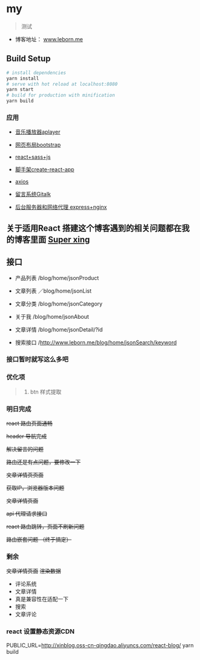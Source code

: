 # my

> 测试

+ 博客地址： www.leborn.me
## Build Setup
``` bash
# install dependencies
yarn install
# serve with hot reload at localhost:8080
yarn start
# build for production with minification
yarn build
```
### 应用
+ [音乐播放器aplayer](https://aplayer.js.org/#/)

+ [网页布局bootstrap](https://www.bootcss.com/)

+ [react+sass+js](https://react.docschina.org/)
+ [脚手架create-react-app](https://www.html.cn/create-react-app/docs/getting-started/)
+ [axios](https://www.kancloud.cn/yunye/axios/234845)
+ [留言系统Gitalk](https://gitalk.github.io/)
+ [后台服务器和网络代理 express+nginx](https://www.expressjs.com.cn/)

##  关于适用React 搭建这个博客遇到的相关问题都在我的博客里面 [Super xing](http://www.leborn.me)

## 接口

+ 产品列表   /blog/home/jsonProduct

+ 文章列表   ／blog/home/jsonList

+ 文章分类   /blog/home/jsonCategory

+ 关于我    /blog/home/jsonAbout 

+ 文章详情  /blog/home/jsonDetail/?id

+ 搜索接口  /http://www.leborn.me/blog/home/jsonSearch/keyword

### 接口暂时就写这么多吧

### 优化项

> 1. btn 样式提取

### 明日完成

<s> react 路由页面通畅</s>

<s> header 导航完成 </s>

<s> 解决留言的问题 </s>

 <s> 路由还是有点问题，要修改一下</s>

<s> 文章详情页页面</s>

<s> 获取IP，浏览器版本问题</s>

<s>文章详情页面</s>

<s> api 代理请求接口 </s>

<s> react 路由跳转，页面不刷新问题 </s>

<s>  路由嵌套问题 （终于搞定）</s>




### 剩余
<s> 文章详情页面</s>
<s> 渲染数据 </s>
+ 评论系统 
+ 文章详情 
+ 真是兼容性在适配一下
+ 搜索
+ 文章评论


### react 设置静态资源CDN

  PUBLIC_URL=http://xinblog.oss-cn-qingdao.aliyuncs.com/react-blog/ yarn build

